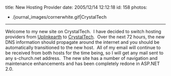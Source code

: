 title: New Hosting Provider
date: 2005/12/14 12:12:18
id: 158
photos:
- /journal_images/cornerwhite.gif|CrystalTech
---
Welcome to my new site on CrystalTech.  I have decided to switch hosting providers from [Uplinkearth](http://www.uplinkearth.com/) to [CrystalTech](http://www.crystaltech.com/).  Over the next 72 hours, the new DNS information should propagate around the internet and you should be automatically transitioned to the new host.  All of my email will continue to be received from both hosts for the time being, so I will get any mail sent to any s-church.net address.  The new site has a number of navigation and maintenance enhancements and has been completely redone in ASP.NET 2.0.